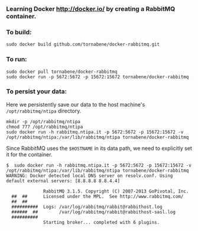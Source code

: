 ### Learning Docker http://docker.io/ by creating a RabbitMQ container.

### To build:

    sudo docker build github.com/tornabene/docker-rabbitmq.git

### To run:

    sudo docker pull tornabene/docker-rabbitmq
    sudo docker run -p 5672:5672 -p 15672:15672 tornabene/docker-rabbitmq
    
### To persist your data:

Here we persistently save our data to the host machine's ``/opt/rabbitmq/ntipa`` directory.

    mkdir -p /opt/rabbitmq/ntipa
    chmod 777 /opt/rabbitmq/ntipa
    sudo docker run -h rabbitmq.ntipa.it -p 5672:5672 -p 15672:15672 -v /opt/rabbitmq/ntipa:/var/lib/rabbitmq/ntipa tornabene/docker-rabbitmq

Since RabbitMQ uses the ``$HOSTNAME`` in its data path, we need to explicitly set it for the container.

    $  sudo docker run -h rabbitmq.ntipa.it -p 5672:5672 -p 15672:15672 -v /opt/rabbitmq/ntipa:/var/lib/rabbitmq/ntipa tornabene/docker-rabbitmq
    WARNING: Docker detected local DNS server on resolv.conf. Using default external servers: [8.8.8.8 8.8.4.4]
    
                  RabbitMQ 3.1.5. Copyright (C) 2007-2013 GoPivotal, Inc.
      ##  ##      Licensed under the MPL.  See http://www.rabbitmq.com/
      ##  ##
      ##########  Logs: /var/log/rabbitmq/rabbit@rabbithost.log
      ######  ##        /var/log/rabbitmq/rabbit@rabbithost-sasl.log
      ##########
                  Starting broker... completed with 6 plugins.